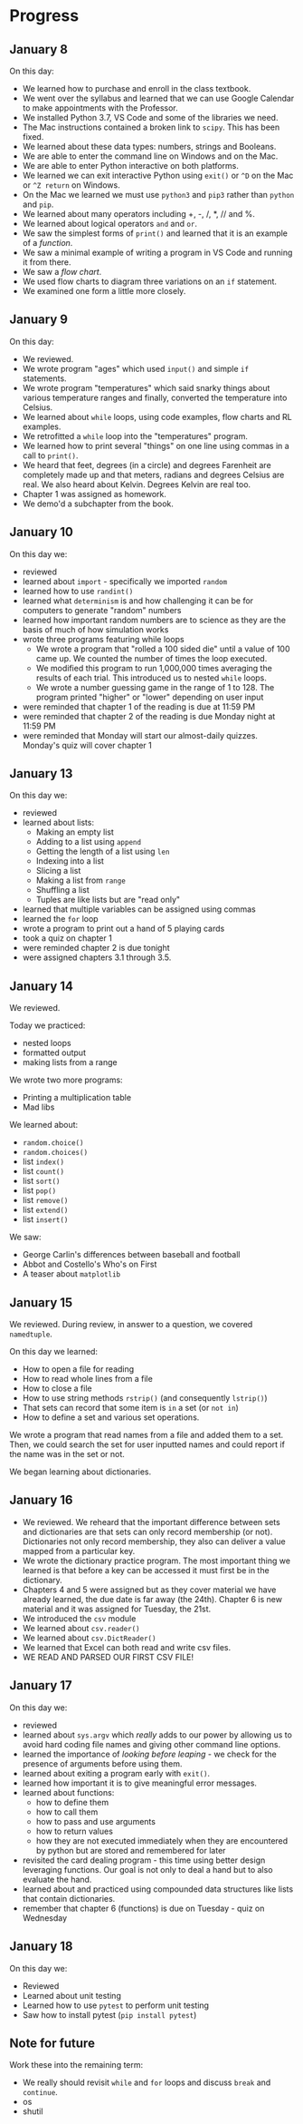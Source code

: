 # Progress

## January 8

On this day:
* We learned how to purchase and enroll in the class textbook.
* We went over the syllabus and learned that we can use Google Calendar to make appointments with the Professor.
* We installed Python 3.7, VS Code and some of the libraries we need.
* The Mac instructions contained a broken link to `scipy`. This has been fixed.
* We learned about these data types: numbers, strings and Booleans.
* We are able to enter the command line on Windows and on the Mac.
* We are able to enter Python interactive on both platforms.
* We learned we can exit interactive Python using `exit()` or `^D` on the Mac or `^Z return` on Windows.
* On the Mac we learned we must use `python3` and `pip3` rather than `python` and `pip`.
* We learned about many operators including +, -, /, *, // and %.
* We learned about logical operators `and` and `or`.
* We saw the simplest forms of `print()` and learned that it is an example of a *function*.
* We saw a minimal example of writing a program in VS Code and running it from there.
* We saw a *flow chart*.
* We used flow charts to diagram three variations on an `if` statement.
* We examined one form a little more closely.

## January 9

On this day:
* We reviewed. 
* We wrote program "ages" which used `input()` and simple `if` statements.
* We wrote program "temperatures" which said snarky things about various temperature ranges and finally, converted the temperature into Celsius.
* We learned about `while` loops, using code examples, flow charts and RL examples.
* We retrofitted a `while` loop into the "temperatures" program.
* We learned how to print several "things" on one line using commas in a call to `print()`.
* We heard that feet, degrees (in a circle) and degrees Farenheit are completely made up and that meters, radians and degrees Celsius are real. We also heard about Kelvin. Degrees Kelvin are real too.
* Chapter 1 was assigned as homework.
* We demo'd a subchapter from the book.

## January 10

On this day we:

* reviewed
* learned about `import` - specifically we imported `random`
* learned how to use `randint()`
* learned what `determinism` is and how challenging it can be for computers to generate "random" numbers
* learned how important random numbers are to science as they are the basis of much of how simulation works
* wrote three programs featuring while loops
    * We wrote a program that "rolled a 100 sided die" until a value of 100 came up. We counted the number of times the loop executed.
	* We modified this program to run 1,000,000 times averaging the results of each trial. This introduced us to nested `while` loops.
	* We wrote a number guessing game in the range of 1 to 128. The program printed "higher" or "lower" depending on user input
* were reminded that chapter 1 of the reading is due at 11:59 PM
* were reminded that chapter 2 of the reading is due Monday night at 11:59 PM
* were reminded that Monday will start our almost-daily quizzes. Monday's quiz will cover chapter 1

## January 13

On this day we:

* reviewed
* learned about lists:
    * Making an empty list
    * Adding to a list using `append`
    * Getting the length of a list using `len`
    * Indexing into a list
    * Slicing a list
    * Making a list from `range`
    * Shuffling a list
    * Tuples are like lists but are "read only"
* learned that multiple variables can be assigned using commas
* learned the `for` loop
* wrote a program to print out a hand of 5 playing cards
* took a quiz on chapter 1
* were reminded chapter 2 is due tonight
* were assigned chapters 3.1 through 3.5.

## January 14

We reviewed. 

Today we practiced:

* nested loops
* formatted output
* making lists from a range

We wrote two more programs:

* Printing a multiplication table
* Mad libs

We learned about:

* `random.choice()`
* `random.choices()`
* list `index()`
* list `count()`
* list `sort()`
* list `pop()`
* list `remove()`
* list `extend()`
* list `insert()`

We saw:

* George Carlin's differences between baseball and football
* Abbot and Costello's Who's on First
* A teaser about `matplotlib`

## January 15

We reviewed. During review, in answer to a question, we covered `namedtuple`.

On this day we learned:

* How to open a file for reading
* How to read whole lines from a file
* How to close a file
* How to use string methods `rstrip()` (and consequently `lstrip()`)
* That sets can record that some item is `in` a set (or `not in`)
* How to define a set and various set operations.

We wrote a program that read names from a file and added them to a set. Then, we could search the set for user inputted names and could report if the name was in the set or not.

We began learning about dictionaries.

## January 16

* We reviewed. We reheard that the important difference between sets and dictionaries are that sets can only record membership (or not). Dictionaries not only record membership, they also can deliver a value mapped from a particular key. 
* We wrote the dictionary practice program. The most important thing we learned is that before a key can be accessed it must first be in the dictionary.
* Chapters 4 and 5 were assigned but as they cover material we have already learned, the due date is far away (the 24th). Chapter 6 is new material and it was assigned for Tuesday, the 21st.
* We introduced the `csv` module
* We learned about `csv.reader()`
* We learned about `csv.DictReader()`
* We learned that Excel can both read and write csv files.
* WE READ AND PARSED OUR FIRST CSV FILE!

## January 17

On this day we:

* reviewed
* learned about `sys.argv` which *really* adds to our power by allowing us to avoid hard coding file names and giving other command line options.
* learned the importance of *looking before leaping* - we check for the presence of arguments before using them.
* learned about exiting a program early with `exit()`.
* learned how important it is to give meaningful error messages.
* learned about functions:
  * how to define them
  * how to call them
  * how to pass and use arguments
  * how to return values
  * how they are not executed immediately when they are encountered by python but are stored and remembered for later
* revisited the card dealing program - this time using better design leveraging functions. Our goal is not only to deal a hand but to also evaluate the hand.
* learned about and practiced using compounded data structures like lists that contain dictionaries.
* remember that chapter 6 (functions) is due on Tuesday - quiz on Wednesday

## January 18

On this day we:

* Reviewed
* Learned about unit testing
* Learned how to use `pytest` to perform unit testing
* Saw how to install pytest (`pip install pytest`)

## Note for future

Work these into the remaining term:

* We really should revisit `while` and `for` loops and discuss `break` and `continue`.
* os
* shutil
